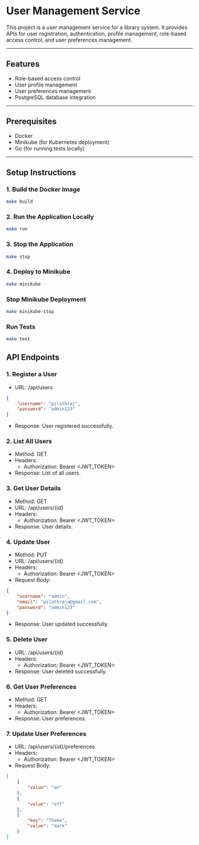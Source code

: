 # User Management Service
This project is a user management service for a library system. It provides APIs for user registration, authentication, profile management, role-based access control, and user preferences management.

---

## Features
- Role-based access control
- User profile management
- User preferences management
- PostgreSQL database integration

---

## Prerequisites
- Docker
- Minikube (for Kubernetes deployment)
- Go (for running tests locally)

---

## Setup Instructions

### 1. Build the Docker Image
```bash
make build
```

### 2. Run the Application Locally
```bash
make run
```

### 3. Stop the Application
```bash
make stop
```

### 4. Deploy to Minikube
```bash
make minikube
```

### Stop Minikube Deployment
```bash 
make minikube-stop
```

### Run Tests
```bash
make test
```

## API Endpoints

### 1. Register a User
- URL: /api/users
```json
{
    "username": "pilathraj",
    "password": "admin123"
}
```
- Response: User registered successfully.

### 2. List All Users 
- Method: GET
- Headers:
  - Authorization: Bearer <JWT_TOKEN>
- Response: List of all users.

### 3. Get User Details
- Method: GET
- URL: /api/users/{id}
- Headers:
  - Authorization: Bearer <JWT_TOKEN>
- Response: User details.

### 4. Update User
- Method: PUT
- URL: /api/users/{id}
- Headers:
  - Authorization: Bearer <JWT_TOKEN>
- Request Body:
```json
{
    "username": "admin",
    "email": "pilathraja@gmail.com",
    "password": "admin123"
}
```
- Response: User updated successfully.

### 5. Delete User
- URL: /api/users/{id}
- Headers:
  - Authorization: Bearer <JWT_TOKEN>
- Response: User deleted successfully.

### 6. Get User Preferences
- Method: GET
- Headers:
  - Authorization: Bearer <JWT_TOKEN>
- Response: User preferences.

### 7. Update User Preferences
- URL: /api/users/{id}/preferences
- Headers:
  - Authorization: Bearer <JWT_TOKEN>
- Request Body:
```json
[
    {
        "value": "on"
    },
    {
        "value": "off"
    },
    {
        "key": "Theme",
        "value": "dark"
    }
]
```
